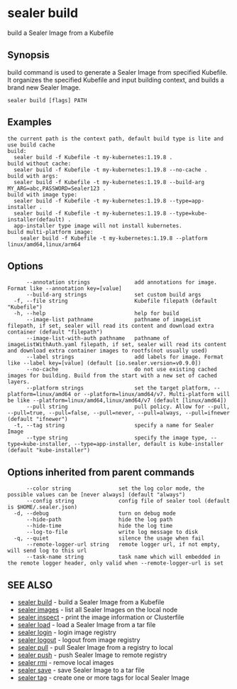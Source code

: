 # sealer build

build a Sealer Image from a Kubefile

## Synopsis

build command is used to generate a Sealer Image from specified Kubefile. It organizes the specified Kubefile and input
building context, and builds a brand new Sealer Image.

```
sealer build [flags] PATH
```

## Examples

```
the current path is the context path, default build type is lite and use build cache
build:
  sealer build -f Kubefile -t my-kubernetes:1.19.8 .
build without cache:
  sealer build -f Kubefile -t my-kubernetes:1.19.8 --no-cache .
build with args:
  sealer build -f Kubefile -t my-kubernetes:1.19.8 --build-arg MY_ARG=abc,PASSWORD=Sealer123 .
build with image type:
  sealer build -f Kubefile -t my-kubernetes:1.19.8 --type=app-installer .
  sealer build -f Kubefile -t my-kubernetes:1.19.8 --type=kube-installer(default) .
  app-installer type image will not install kubernetes.
build multi-platform image:
	sealer build -f Kubefile -t my-kubernetes:1.19.8 --platform linux/amd64,linux/arm64

```

## Options

```
      --annotation strings              add annotations for image. Format like --annotation key=[value]
      --build-arg strings               set custom build args
  -f, --file string                     Kubefile filepath (default "Kubefile")
  -h, --help                            help for build
      --image-list pathname             pathname of imageList filepath, if set, sealer will read its content and download extra container (default "filepath")
      --image-list-with-auth pathname   pathname of imageListWithAuth.yaml filepath, if set, sealer will read its content and download extra container images to rootfs(not usually used)
      --label strings                   add labels for image. Format like --label key=[value] (default [io.sealer.version=v0.9.0])
      --no-cache                        do not use existing cached images for building. Build from the start with a new set of cached layers.
      --platform strings                set the target platform, --platform=linux/amd64 or --platform=linux/amd64/v7. Multi-platform will be like --platform=linux/amd64,linux/amd64/v7 (default [linux/amd64])
      --pull string                     pull policy. Allow for --pull, --pull=true, --pull=false, --pull=never, --pull=always, --pull=ifnewer (default "ifnewer")
  -t, --tag string                      specify a name for Sealer Image
      --type string                     specify the image type, --type=kube-installer, --type=app-installer, default is kube-installer (default "kube-installer")
```

## Options inherited from parent commands

```
      --color string               set the log color mode, the possible values can be [never always] (default "always")
      --config string              config file of sealer tool (default is $HOME/.sealer.json)
  -d, --debug                      turn on debug mode
      --hide-path                  hide the log path
      --hide-time                  hide the log time
      --log-to-file                write log message to disk
  -q, --quiet                      silence the usage when fail
      --remote-logger-url string   remote logger url, if not empty, will send log to this url
      --task-name string           task name which will embedded in the remote logger header, only valid when --remote-logger-url is set
```

## SEE ALSO

* [sealer build]( sealer_build.md)     - build a Sealer Image from a Kubefile
* [sealer images]( sealer_images.md)     - list all Sealer Images on the local node
* [sealer inspect]( sealer_inspect.md)     - print the image information or Clusterfile
* [sealer load]( sealer_load.md)     - load a Sealer Image from a tar file
* [sealer login]( sealer_login.md)     - login image registry
* [sealer logout]( sealer_logout.md)     - logout from image registry
* [sealer pull]( sealer_pull.md)     - pull Sealer Image from a registry to local
* [sealer push]( sealer_push.md)     - push Sealer Image to remote registry
* [sealer rmi]( sealer_rmi.md)     - remove local images
* [sealer save]( sealer_save.md)     - save Sealer Image to a tar file
* [sealer tag]( sealer_tag.md)     - create one or more tags for local Sealer Image

